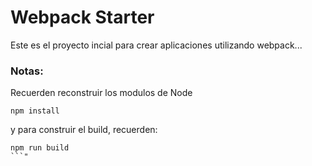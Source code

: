# Webpack Starter

Este es el proyecto incial para crear aplicaciones utilizando webpack...

### Notas:
Recuerden reconstruir los modulos de Node
```
npm install
```

y para construir el build, recuerden:
```
npm run build
```"
